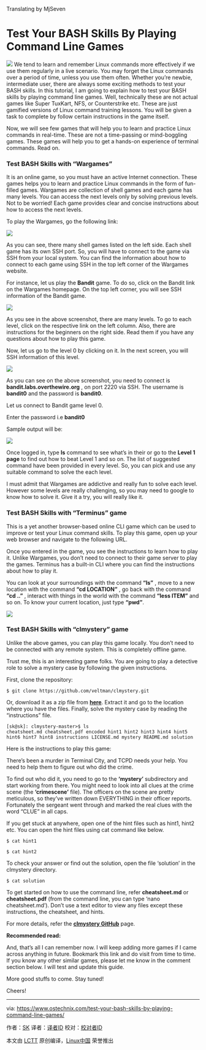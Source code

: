 Translating by MjSeven

Test Your BASH Skills By Playing Command Line Games
======

![](https://www.ostechnix.com/wp-content/uploads/2018/03/Test-your-bash-skills-1-720x340.png)
We tend to learn and remember Linux commands more effectively if we use them regularly in a live scenario. You may forget the Linux commands over a period of time, unless you use them often. Whether you’re newbie, intermediate user, there are always some exciting methods to test your BASH skills. In this tutorial, I am going to explain how to test your BASH skills by playing command line games. Well, technically these are not actual games like Super TuxKart, NFS, or Counterstrike etc. These are just gamified versions of Linux command training lessons. You will be given a task to complete by follow certain instructions in the game itself.

Now, we will see few games that will help you to learn and practice Linux commands in real-time. These are not a time-passing or mind-boggling games. These games will help you to get a hands-on experience of terminal commands. Read on.

### Test BASH Skills with “Wargames”

It is an online game, so you must have an active Internet connection. These games helps you to learn and practice Linux commands in the form of fun-filled games. Wargames are collection of shell games and each game has many levels. You can access the next levels only by solving previous levels. Not to be worried! Each game provides clear and concise instructions about how to access the next levels.

To play the Wargames, go the following link:

![][2]

As you can see, there many shell games listed on the left side. Each shell game has its own SSH port. So, you will have to connect to the game via SSH from your local system. You can find the information about how to connect to each game using SSH in the top left corner of the Wargames website.

For instance, let us play the **Bandit** game. To do so, click on the Bandit link on the Wargames homepage. On the top left corner, you will see SSH information of the Bandit game.

![][3]

As you see in the above screenshot, there are many levels. To go to each level, click on the respective link on the left column. Also, there are instructions for the beginners on the right side. Read them if you have any questions about how to play this game.

Now, let us go to the level 0 by clicking on it. In the next screen, you will SSH information of this level.

![][4]

As you can see on the above screenshot, you need to connect is **bandit.labs.overthewire.org** , on port 2220 via SSH. The username is **bandit0** and the password is **bandit0**.

Let us connect to Bandit game level 0.

Enter the password i.e **bandit0**

Sample output will be:

![][5]

Once logged in, type **ls** command to see what’s in their or go to the **Level 1 page** to find out how to beat Level 1 and so on. The list of suggested command have been provided in every level. So, you can pick and use any suitable command to solve the each level.

I must admit that Wargames are addictive and really fun to solve each level. However some levels are really challenging, so you may need to google to know how to solve it. Give it a try, you will really like it.

### Test BASH Skills with “Terminus” game

This is a yet another browser-based online CLI game which can be used to improve or test your Linux command skills. To play this game, open up your web browser and navigate to the following URL.

Once you entered in the game, you see the instructions to learn how to play it. Unlike Wargames, you don’t need to connect to their game server to play the games. Terminus has a built-in CLI where you can find the instructions about how to play it.

You can look at your surroundings with the command **“ls”** , move to a new location with the command **“cd LOCATION”** , go back with the command **“cd ..”** , interact with things in the world with the command **“less ITEM”** and so on. To know your current location, just type **“pwd”**.

![][6]

### Test BASH Skills with “clmystery” game

Unlike the above games, you can play this game locally. You don’t need to be connected with any remote system. This is completely offline game.

Trust me, this is an interesting game folks. You are going to play a detective role to solve a mystery case by following the given instructions.

First, clone the repository:
```
$ git clone https://github.com/veltman/clmystery.git

```

Or, download it as a zip file from [**here**][7]. Extract it and go to the location where you have the files. Finally, solve the mystery case by reading the “instructions” file.
```
[sk@sk]: clmystery-master>$ ls
cheatsheet.md cheatsheet.pdf encoded hint1 hint2 hint3 hint4 hint5 hint6 hint7 hint8 instructions LICENSE.md mystery README.md solution

```

Here is the instructions to play this game:

There’s been a murder in Terminal City, and TCPD needs your help. You need to help them to figure out who did the crime.

To find out who did it, you need to go to the **‘mystery’** subdirectory and start working from there. You might need to look into all clues at the crime scene (the **‘crimescene’** file). The officers on the scene are pretty meticulous, so they’ve written down EVERYTHING in their officer reports. Fortunately the sergeant went through and marked the real clues with the word “CLUE” in all caps.

If you get stuck at anywhere, open one of the hint files such as hint1, hint2 etc. You can open the hint files using cat command like below.
```
$ cat hint1

$ cat hint2

```

To check your answer or find out the solution, open the file ‘solution’ in the clmystery directory.
```
$ cat solution

```

To get started on how to use the command line, refer **cheatsheet.md** or **cheatsheet.pdf** (from the command line, you can type ‘nano cheatsheet.md’). Don’t use a text editor to view any files except these instructions, the cheatsheet, and hints.

For more details, refer the [**clmystery GitHub**][8] page.

**Recommended read:**

And, that’s all I can remember now. I will keep adding more games if I came across anything in future. Bookmark this link and do visit from time to time. If you know any other similar games, please let me know in the comment section below. I will test and update this guide.

More good stuffs to come. Stay tuned!

Cheers!



--------------------------------------------------------------------------------

via: https://www.ostechnix.com/test-your-bash-skills-by-playing-command-line-games/

作者：[SK][a]
译者：[译者ID](https://github.com/译者ID)
校对：[校对者ID](https://github.com/校对者ID)

本文由 [LCTT](https://github.com/LCTT/TranslateProject) 原创编译，[Linux中国](https://linux.cn/) 荣誉推出

[a]:https://www.ostechnix.com/author/sk/
[1]:data:image/gif;base64,R0lGODlhAQABAIAAAAAAAP///yH5BAEAAAAALAAAAAABAAEAAAIBRAA7
[2]:http://www.ostechnix.com/wp-content/uploads/2018/03/Wargames-1.png
[3]:http://www.ostechnix.com/wp-content/uploads/2018/03/Bandit-game.png
[4]:http://www.ostechnix.com/wp-content/uploads/2018/03/Bandit-level-0.png
[5]:http://www.ostechnix.com/wp-content/uploads/2018/03/Bandit-level-0-ssh-1.png
[6]:http://www.ostechnix.com/wp-content/uploads/2018/03/Terminus.png
[7]:https://github.com/veltman/clmystery/archive/master.zip
[8]:https://github.com/veltman/clmystery
